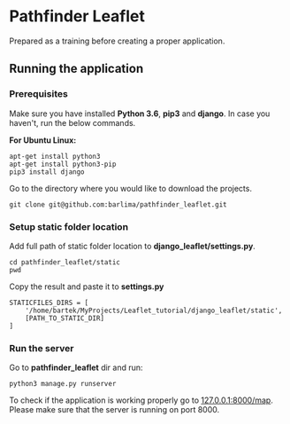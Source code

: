 # Pathfinder Leaflet

Prepared as a training before creating a proper application.

## Running the application

### Prerequisites

Make sure you have installed **Python 3.6**, **pip3** and **django**. In case you haven't, run the below commands.

**For Ubuntu Linux:**
```
apt-get install python3
apt-get install python3-pip
pip3 install django
```

Go to the directory where you would like to download the projects.
```
git clone git@github.com:barlima/pathfinder_leaflet.git
```

### Setup static folder location

Add full path of static folder location to **django_leaflet/settings.py**.

```
cd pathfinder_leaflet/static
pwd
```
Copy the result and paste it to **settings.py**
```
STATICFILES_DIRS = [
    '/home/bartek/MyProjects/Leaflet_tutorial/django_leaflet/static',
    [PATH_TO_STATIC_DIR]
]
```

### Run the server

Go to **pathfinder_leaflet** dir and run:
```
python3 manage.py runserver
```

To check if the application is working properly go to [127.0.0.1:8000/map](htto://127.0.0.1:8000/map).
Please make sure that the server is running on port 8000.
